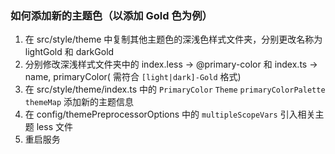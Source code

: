 ### 如何添加新的主题色（以添加 Gold 色为例）

1. 在 src/style/theme 中复制其他主题色的深浅色样式文件夹，分别更改名称为 lightGold 和 darkGold
2. 分别修改深浅样式文件夹中的 index.less -> @primary-color 和 index.ts -> name, primaryColor( 需符合 `[light|dark]-Gold` 格式)
3. 在 src/style/theme/index.ts 中的 `PrimaryColor` `Theme` `primaryColorPalette` `themeMap` 添加新的主题信息
4. 在 config/themePreprocessorOptions 中的 `multipleScopeVars` 引入相关主题 less 文件
5. 重启服务
